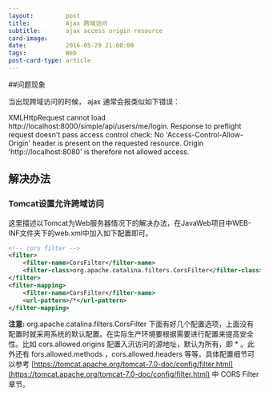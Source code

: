 ```yaml
---
layout:     	post
title:      	Ajax 跨域访问
subtitle:   	ajax access origin resource
card-image: 	
date:       	2016-05-29 21:00:00
tags:       	Web
post-card-type: article
---
```


##问题现象

当出现跨域访问的时候， ajax 通常会报类似如下错误：

>
XMLHttpRequest cannot load http://localhost:8000/simple/api/users/me/login. Response to preflight request doesn't pass access control check: No 'Access-Control-Allow-Origin' header is present on the requested resource. Origin 'http://localhost:8080' is therefore not allowed access.

## 解决办法

### Tomcat设置允许跨域访问

这里描述以Tomcat为Web服务器情况下的解决办法，在JavaWeb项目中WEB-INF文件夹下的web.xml中加入如下配置即可。

```xml
<!-- cors filter -->
<filter>
	<filter-name>CorsFilter</filter-name>
	<filter-class>org.apache.catalina.filters.CorsFilter</filter-class>
</filter>
<filter-mapping>
	<filter-name>CorsFilter</filter-name>
	<url-pattern>/*</url-pattern>
</filter-mapping>
```

**注意:** org.apache.catalina.filters.CorsFilter 下面有好几个配置选项，上面没有配置时就采用系统的默认配置。在实际生产环境要根据需要进行配置来提高安全性。比如 cors.allowed.origins 配置入汛访问的源地址，默认为所有，即 * 。此外还有 fors.allowed.methods ，cors.allowed.headers 等等。具体配置细节可以参考 [https://tomcat.apache.org/tomcat-7.0-doc/config/filter.html](https://tomcat.apache.org/tomcat-7.0-doc/config/filter.html) 中 CORS Filter 章节。
